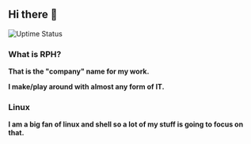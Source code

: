 ## Hi there 👋

![Uptime Status](https://status.rp-helpdesk.com/api/badge/3/status?upColor=%2366c20a&downColor=%23c2290a&pendingColor=%23f8a306&maintenanceColor=%231741f5&style=for-the-badge)


### What is RPH?

**That is the "company" name for my work.**

**I make/play around with almost any form of IT.**

### Linux 

**I am a big fan of linux and shell so a lot of my stuff is going to focus on that.**


<!--

**Here are some ideas to get you started:**

🙋‍♀️ A short introduction - what is your organization all about?
🌈 Contribution guidelines - how can the community get involved?
👩‍💻 Useful resources - where can the community find your docs? Is there anything else the community should know?
🍿 Fun facts - what does your team eat for breakfast?
🧙 Remember, you can do mighty things with the power of [Markdown](https://docs.github.com/github/writing-on-github/getting-started-with-writing-and-formatting-on-github/basic-writing-and-formatting-syntax)
-->
